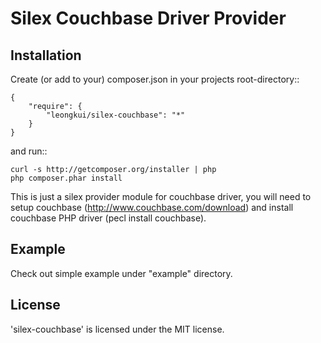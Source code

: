 Silex Couchbase Driver Provider
================

Installation
------------

Create (or add to your) composer.json in your projects root-directory::

    {
        "require": {
            "leongkui/silex-couchbase": "*"
        }
    }

and run::

    curl -s http://getcomposer.org/installer | php
    php composer.phar install

This is just a silex provider module for couchbase driver, you will need to setup couchbase (http://www.couchbase.com/download) and install couchbase PHP driver (pecl install couchbase).


Example
----------------

Check out simple example under "example" directory.

License
-------

'silex-couchbase' is licensed under the MIT license.
